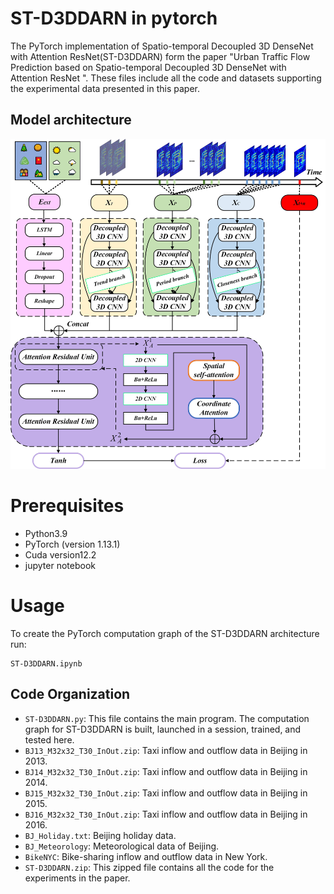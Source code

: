 # ST-D3DDARN  in pytorch
The PyTorch implementation of Spatio-temporal Decoupled 3D DenseNet with Attention ResNet(ST-D3DDARN) form the paper "Urban Traffic Flow Prediction based on Spatio-temporal Decoupled 3D DenseNet with Attention ResNet ". These files include all the code and datasets supporting the experimental data presented in this paper.

## Model architecture

<p align="center"> 
<img src="ST-D3DDARN model structure.png">
</p>  

# Prerequisites

- Python3.9
- PyTorch (version 1.13.1)
- Cuda version12.2
- jupyter notebook
# Usage

To create the PyTorch computation graph of the ST-D3DDARN architecture run:

    ST-D3DDARN.ipynb

## Code Organization

* `ST-D3DDARN.py`: This file contains the main program. The computation graph for ST-D3DDARN is built, launched in a session, trained, and tested here.
* `BJ13_M32x32_T30_InOut.zip`: Taxi inflow and outflow data in Beijing in 2013.
* `BJ14_M32x32_T30_InOut.zip`: Taxi inflow and outflow data in Beijing in 2014.
* `BJ15_M32x32_T30_InOut.zip`: Taxi inflow and outflow data in Beijing in 2015.
* `BJ16_M32x32_T30_InOut.zip`: Taxi inflow and outflow data in Beijing in 2016.
* `BJ_Holiday.txt`: Beijing holiday data.
* `BJ_Meteorology`: Meteorological data of Beijing.
* `BikeNYC`: Bike-sharing inflow and outflow data in New York.
* `ST-D3DDARN.zip`: This zipped file contains all the code for the experiments in the paper.
